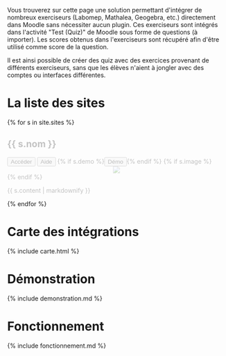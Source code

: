 ---
---

<!-- Ce site permet de générer des questions provenant d'exerciseurs (Labomep, Mathalea, Geogebra, etc.) à importer dans des tests (quiz) moodle. Les scores obtenus dans l'exerciseurs sont récupéré afin d'être utilisé comme score de la question.

----
-->

Vous trouverez sur cette page une solution permettant d'intégrer de nombreux exerciseurs (Labomep, Mathalea, Geogebra, etc.) directement dans Moodle sans nécessiter aucun plugin. Ces exerciseurs sont intégrés dans l'activité "Test (Quiz)" de Moodle sous forme de questions (à importer). Les scores obtenus dans l'exerciseurs sont récupéré afin d'être utilisé comme score de la question.

Il est ainsi possible de créer des quiz avec des exercices provenant de différents exerciseurs, sans que les élèves n'aient à jongler avec des comptes ou interfaces différentes.

<!--

--------------------

Moodle est une plateforme formidable pour la création de cours.
Les activités "Tests" sont très pratiques mais il est souvent difficile de créer des questions de types mathématiques (mise en forme des questions, traitement de la réponse de l'élève, etc.).
Plusieurs sites proposent des exercices mathématiques interactifs, mais les banques de questions ne sont pas toujours complètes et obligent à jongler entre plusieurs sites. Il est en revanche possible d'intégrer directement dans moodle certains de ces sites. Les scores obtenus aux exercices sont alors directement remontés dans moodle. Cette page propose une liste de sites compatibles. A noter que cela ne nécessite aucun plugin.

-->

# La liste des sites

{% for s in site.sites %}
<div {% if s.wip %} style="opacity:0.25;" {% endif %}>
  <h2 id="site-{{ s.slug }}">{{ s.nom }}</h2>
  <a href="{{ s.lien }}"><button>Accéder</button></a>
  <a href="{{ s.aide }}"><button>Aide</button></a>
  {% if s.demo %}<a href="#démonstration"><button>Démo</button></a>{% endif %}
  {% if s.image %}<center><a href="./sites/images/{{s.slug}}.png"><img src="./sites/images/{{s.slug}}.png" style="max-height:300px;max-width:500px;" /></a></center>{% endif %}
  <p>{{ s.content | markdownify }}</p>
</div>
{% endfor %}

# Carte des intégrations

{% include carte.html %}

# Démonstration

{% include demonstration.md %}

# Fonctionnement

{% include fonctionnement.md %}